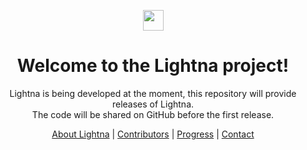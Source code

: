 <p align="center">
<a href="https://lightna.com">
<img src="https://lightna.com/image/lightna-logo.svg" height="33 alt="Lightna Logo"/>
</a>
</p>

<h1 align="center">Welcome to the Lightna project!</h1>

<p align="center">
Lightna is being developed at the moment, this repository will provide releases of Lightna.
<br>The code will be shared on GitHub before the first release.
</p>

<p align="center">
<a href="https://lightna.com">About Lightna</a>
 | <a href="https://lightna.com#contributors">Contributors</a>
 | <a href="https://lightna.com#progress">Progress</a>
 | <a href="https://lightna.com/contact.html">Contact</a>
</p>

